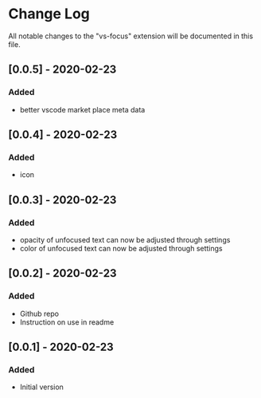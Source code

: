 # Change Log

All notable changes to the "vs-focus" extension will be documented in this file.

## [0.0.5] - 2020-02-23

### Added

- better vscode market place meta data

## [0.0.4] - 2020-02-23

### Added

- icon

## [0.0.3] - 2020-02-23

### Added

- opacity of unfocused text can now be adjusted through settings
- color of unfocused text can now be adjusted through settings

## [0.0.2] - 2020-02-23

### Added

- Github repo
- Instruction on use in readme

## [0.0.1] - 2020-02-23

### Added

- Initial version
